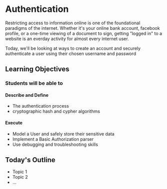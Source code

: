 # Authentication

Restricting access to information online is one of the foundational paradigms of the internet. Whether it's your online bank account, facebook profile, or a one-time viewing of a document to sign, getting "logged in" to a website is an everday activity for almost every internet user.

Today, we'll be looking at ways to create an account and securely authenticate a user using their chosen username and password

## Learning Objectives

### Students will be able to

#### Describe and Define

- The authentication process
- cryptographic hash and cypher algorithms

#### Execute

- Model a User and safely store their sensitive data
- Implement a Basic Authorization parser
- Use debugging and troubleshooting skills

## Today's Outline

<!-- To Be Completed By Instructor -->

- Topic 1
- Topic 2
- ...
